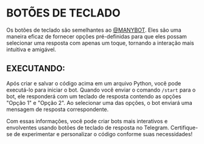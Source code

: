 # BOTÕES DE TECLADO
Os botões de teclado são semelhantes ao [@MANYBOT](https://t.me/Manybot). Eles são uma maneira eficaz de fornecer opções pré-definidas para que eles possam selecionar uma resposta com apenas um toque, tornando a interação mais intuitiva e amigável.

## EXECUTANDO:
Após criar e salvar o código acima em um arquivo Python, você pode executá-lo para iniciar o bot. Quando você enviar o comando `/start` para o bot, ele responderá com um teclado de resposta contendo as opções "Opção 1" e "Opção 2". Ao selecionar uma das opções, o bot enviará uma mensagem de resposta correspondente.

Com essas informações, você pode criar bots mais interativos e envolventes usando botões de teclado de resposta no Telegram. Certifique-se de experimentar e personalizar o código conforme suas necessidades!